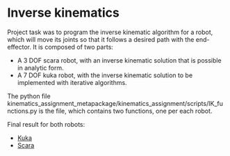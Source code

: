 # Inverse kinematics
Project task was to program the inverse kinematic algorithm for a robot, which will move its joints so that it follows a desired path with the end-effector. It is composed of two parts:
* A 3 DOF scara robot, with an inverse kinematic solution that is possible in analytic form. 
* A 7 DOF kuka robot, with the inverse kinematic solution to be implemented with iterative algorithms.

The python file kinematics_assignment_metapackage/kinematics_assignment/scripts/IK_functions.py is the file, which contains two functions, one per each robot.

Final result for both robots:
 - [Kuka](https://youtu.be/A-MGo2cvHNs)
 - [Scara](https://youtu.be/rsxZDhXIY-Q)
